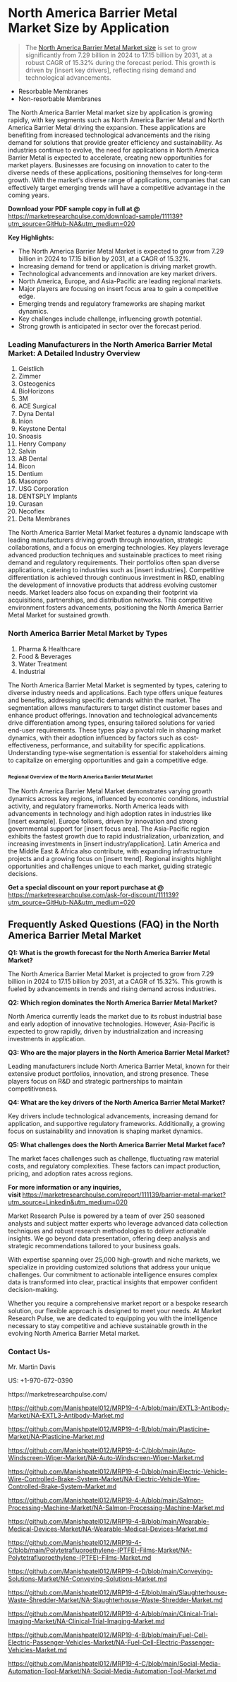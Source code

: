 <h1>North America Barrier Metal Market&nbsp;Size by Application</h1><blockquote><p>The <a href="https://marketresearchpulse.com/download-sample/111139?utm_source=GitHub-NA&amp;utm_medium=020">North America Barrier Metal Market size</a> is set to grow significantly from 7.29 billion in 2024 to 17.15 billion by 2031, at a robust CAGR of 15.32% during the forecast period. This growth is driven by [insert key drivers], reflecting rising demand and technological advancements.</p></blockquote><ul><li> Resorbable Membranes <li> Non-resorbable Membranes</li></ul><p>The North America Barrier Metal market size by application is growing rapidly, with key segments such as North America Barrier Metal and North America Barrier Metal driving the expansion. These applications are benefiting from increased technological advancements and the rising demand for solutions that provide greater efficiency and sustainability. As industries continue to evolve, the need for applications in North America Barrier Metal is expected to accelerate, creating new opportunities for market players. Businesses are focusing on innovation to cater to the diverse needs of these applications, positioning themselves for long-term growth. With the market's diverse range of applications, companies that can effectively target emerging trends will have a competitive advantage in the coming years.</p><p><strong>Download your PDF sample copy in full at @ </strong><a href="https://marketresearchpulse.com/download-sample/111139?utm_source=GitHub-NA&amp;utm_medium=020">https://marketresearchpulse.com/download-sample/111139?utm_source=GitHub-NA&amp;utm_medium=020</a></p><p><strong>Key Highlights: </strong></p><ul><li>The North America Barrier Metal Market is expected to grow from 7.29 billion in 2024 to 17.15 billion by 2031, at a CAGR of 15.32%.</li><li>Increasing demand for trend or application is driving market growth.</li><li>Technological advancements and innovation are key market drivers.</li><li>North America, Europe, and Asia-Pacific are leading regional markets.</li><li>Major players are focusing on insert focus area to gain a competitive edge.</li><li>Emerging trends and regulatory frameworks are shaping market dynamics.</li><li>Key challenges include challenge, influencing growth potential.</li><li>Strong growth is anticipated in sector over the forecast period.</li></ul><h3>Leading Manufacturers in the North America Barrier Metal Market: A Detailed Industry Overview</h3><ol><li> Geistlich</li><li>Zimmer</li><li>Osteogenics</li><li>BioHorizons</li><li>3M</li><li>ACE Surgical</li><li>Dyna Dental</li><li>Inion</li><li>Keystone Dental</li><li>Snoasis</li><li>Henry Company</li><li>Salvin</li><li>AB Dental</li><li>Bicon</li><li>Dentium</li><li>Masonpro</li><li>USG Corporation</li><li>DENTSPLY Implants</li><li>Curasan</li><li>Necoflex</li><li>Delta Membranes</li></ol><div class="flex max-w-full flex-col flex-grow"><div class="min-h-8 text-message flex w-full flex-col items-end gap-2 whitespace-normal break-words [.text-message+&amp;]:mt-5" dir="auto" data-message-author-role="assistant" data-message-id="fd8432e4-4910-450d-b182-61b7bfb0a01f" data-message-model-slug="gpt-4o"><div class="flex w-full flex-col gap-1 empty:hidden first:pt-[3px]"><div class="markdown prose w-full break-words dark:prose-invert light"><p>The North America Barrier Metal Market features a dynamic landscape with leading manufacturers driving growth through innovation, strategic collaborations, and a focus on emerging technologies. Key players leverage advanced production techniques and sustainable practices to meet rising demand and regulatory requirements. Their portfolios often span diverse applications, catering to industries such as [insert industries]. Competitive differentiation is achieved through continuous investment in R&amp;D, enabling the development of innovative products that address evolving customer needs. Market leaders also focus on expanding their footprint via acquisitions, partnerships, and distribution networks. This competitive environment fosters advancements, positioning the North America Barrier Metal Market for sustained growth.</p></div></div></div></div><h3>North America Barrier Metal Market by Types</h3><ol><li> Pharma & Healthcare <li> Food & Beverages <li> Water Treatment <li> Industrial</li></ol><div class="flex max-w-full flex-col flex-grow"><div class="min-h-8 text-message flex w-full flex-col items-end gap-2 whitespace-normal break-words [.text-message+&amp;]:mt-5" dir="auto" data-message-author-role="assistant" data-message-id="084470be-0bb7-4664-bddf-5156b4f41249" data-message-model-slug="gpt-4o-mini"><div class="flex w-full flex-col gap-1 empty:hidden first:pt-[3px]"><div class="markdown prose w-full break-words dark:prose-invert light"><p>The North America Barrier Metal Market is segmented by types, catering to diverse industry needs and applications. Each type offers unique features and benefits, addressing specific demands within the market. The segmentation allows manufacturers to target distinct customer bases and enhance product offerings. Innovation and technological advancements drive differentiation among types, ensuring tailored solutions for varied end-user requirements. These types play a pivotal role in shaping market dynamics, with their adoption influenced by factors such as cost-effectiveness, performance, and suitability for specific applications. Understanding type-wise segmentation is essential for stakeholders aiming to capitalize on emerging opportunities and gain a competitive edge.</p></div></div></div></div><h3><span style="font-size: 11px;">Regional Overview of the North America Barrier Metal Market</span></h3><div class="flex max-w-full flex-col flex-grow"><div class="min-h-8 text-message flex w-full flex-col items-end gap-2 whitespace-normal break-words [.text-message+&amp;]:mt-5" dir="auto" data-message-author-role="assistant" data-message-id="e9038762-ce64-4e30-91c9-9bd413514231" data-message-model-slug="gpt-4o-mini"><div class="flex w-full flex-col gap-1 empty:hidden first:pt-[3px]"><div class="markdown prose w-full break-words dark:prose-invert light"><p>The North America Barrier Metal Market demonstrates varying growth dynamics across key regions, influenced by economic conditions, industrial activity, and regulatory frameworks. North America leads with advancements in technology and high adoption rates in industries like [insert example]. Europe follows, driven by innovation and strong governmental support for [insert focus area]. The Asia-Pacific region exhibits the fastest growth due to rapid industrialization, urbanization, and increasing investments in [insert industry/application]. Latin America and the Middle East &amp; Africa also contribute, with expanding infrastructure projects and a growing focus on [insert trend]. Regional insights highlight opportunities and challenges unique to each market, guiding strategic decisions.</p></div></div></div></div><p><strong>Get a special discount on your report purchase at @ </strong><a href="https://marketresearchpulse.com/ask-for-discount/111139?utm_source=GitHub-NA&amp;utm_medium=020">https://marketresearchpulse.com/ask-for-discount/111139?utm_source=GitHub-NA&amp;utm_medium=020</a></p><h2>Frequently Asked Questions (FAQ) in the North America Barrier Metal Market</h2><p><strong>Q1: What is the growth forecast for the North America Barrier Metal Market?</strong></p><p>The North America Barrier Metal Market is projected to grow from 7.29 billion in 2024 to 17.15 billion by 2031, at a CAGR of 15.32%. This growth is fueled by advancements in trends and rising demand across industries.</p><p><strong>Q2: Which region dominates the North America Barrier Metal Market?</strong></p><p>North America currently leads the market due to its robust industrial base and early adoption of innovative technologies. However, Asia-Pacific is expected to grow rapidly, driven by industrialization and increasing investments in application.</p><p><strong>Q3: Who are the major players in the North America Barrier Metal Market?</strong></p><p>Leading manufacturers include North America Barrier Metal, known for their extensive product portfolios, innovation, and strong presence. These players focus on R&amp;D and strategic partnerships to maintain competitiveness.</p><p><strong>Q4: What are the key drivers of the North America Barrier Metal Market?</strong></p><p>Key drivers include technological advancements, increasing demand for application, and supportive regulatory frameworks. Additionally, a growing focus on sustainability and innovation is shaping market dynamics.</p><p><strong>Q5: What challenges does the North America Barrier Metal Market face?</strong></p><p>The market faces challenges such as challenge, fluctuating raw material costs, and regulatory complexities. These factors can impact production, pricing, and adoption rates across regions.</p><p><strong>For more information or any inquiries, visit&nbsp;</strong><a href="https://marketresearchpulse.com/report/111139/barrier-metal-market?utm_source=Linkedin&utm_medium=020">https://marketresearchpulse.com/report/111139/barrier-metal-market?utm_source=Linkedin&utm_medium=020</a></p><p>Market Research Pulse is powered by a team of over 250 seasoned analysts and subject matter experts who leverage advanced data collection techniques and robust research methodologies to deliver actionable insights. We go beyond data presentation, offering deep analysis and strategic recommendations tailored to your business goals.</p><p>With expertise spanning over 25,000 high-growth and niche markets, we specialize in providing customized solutions that address your unique challenges. Our commitment to actionable intelligence ensures complex data is transformed into clear, practical insights that empower confident decision-making.</p><p>Whether you require a comprehensive market report or a bespoke research solution, our flexible approach is designed to meet your needs. At Market Research Pulse, we are dedicated to equipping you with the intelligence necessary to stay competitive and achieve sustainable growth in the evolving North America Barrier Metal market.</p><h3><strong>Contact Us-</strong></h3><p>Mr. Martin Davis</p><p>US: +1-970-672-0390</p><p>https://marketresearchpulse.com/</p><p><a href="https://github.com/Manishpatel012/MRP19-4-A/blob/main/EXTL3-Antibody-Market/NA-EXTL3-Antibody-Market.md">https://github.com/Manishpatel012/MRP19-4-A/blob/main/EXTL3-Antibody-Market/NA-EXTL3-Antibody-Market.md</a></p><p><a href="https://github.com/Manishpatel012/MRP19-4-B/blob/main/Plasticine-Market/NA-Plasticine-Market.md">https://github.com/Manishpatel012/MRP19-4-B/blob/main/Plasticine-Market/NA-Plasticine-Market.md</a></p><p><a href="https://github.com/Manishpatel012/MRP19-4-C/blob/main/Auto-Windscreen-Wiper-Market/NA-Auto-Windscreen-Wiper-Market.md">https://github.com/Manishpatel012/MRP19-4-C/blob/main/Auto-Windscreen-Wiper-Market/NA-Auto-Windscreen-Wiper-Market.md</a></p><p><a href="https://github.com/Manishpatel012/MRP19-4-D/blob/main/Electric-Vehicle-Wire-Controlled-Brake-System-Market/NA-Electric-Vehicle-Wire-Controlled-Brake-System-Market.md">https://github.com/Manishpatel012/MRP19-4-D/blob/main/Electric-Vehicle-Wire-Controlled-Brake-System-Market/NA-Electric-Vehicle-Wire-Controlled-Brake-System-Market.md</a></p><p><a href="https://github.com/Manishpatel012/MRP19-4-A/blob/main/Salmon-Processing-Machine-Market/NA-Salmon-Processing-Machine-Market.md">https://github.com/Manishpatel012/MRP19-4-A/blob/main/Salmon-Processing-Machine-Market/NA-Salmon-Processing-Machine-Market.md</a></p><p><a href="https://github.com/Manishpatel012/MRP19-4-B/blob/main/Wearable-Medical-Devices-Market/NA-Wearable-Medical-Devices-Market.md">https://github.com/Manishpatel012/MRP19-4-B/blob/main/Wearable-Medical-Devices-Market/NA-Wearable-Medical-Devices-Market.md</a></p><p><a href="https://github.com/Manishpatel012/MRP19-4-C/blob/main/Polytetrafluoroethylene-(PTFE)-Films-Market/NA-Polytetrafluoroethylene-(PTFE)-Films-Market.md">https://github.com/Manishpatel012/MRP19-4-C/blob/main/Polytetrafluoroethylene-(PTFE)-Films-Market/NA-Polytetrafluoroethylene-(PTFE)-Films-Market.md</a></p><p><a href="https://github.com/Manishpatel012/MRP19-4-D/blob/main/Conveying-Solutions-Market/NA-Conveying-Solutions-Market.md">https://github.com/Manishpatel012/MRP19-4-D/blob/main/Conveying-Solutions-Market/NA-Conveying-Solutions-Market.md</a></p><p><a href="https://github.com/Manishpatel012/MRP19-4-E/blob/main/Slaughterhouse-Waste-Shredder-Market/NA-Slaughterhouse-Waste-Shredder-Market.md">https://github.com/Manishpatel012/MRP19-4-E/blob/main/Slaughterhouse-Waste-Shredder-Market/NA-Slaughterhouse-Waste-Shredder-Market.md</a></p><p><a href="https://github.com/Manishpatel012/MRP19-4-A/blob/main/Clinical-Trial-Imaging-Market/NA-Clinical-Trial-Imaging-Market.md">https://github.com/Manishpatel012/MRP19-4-A/blob/main/Clinical-Trial-Imaging-Market/NA-Clinical-Trial-Imaging-Market.md</a></p><p><a href="https://github.com/Manishpatel012/MRP19-4-B/blob/main/Fuel-Cell-Electric-Passenger-Vehicles-Market/NA-Fuel-Cell-Electric-Passenger-Vehicles-Market.md">https://github.com/Manishpatel012/MRP19-4-B/blob/main/Fuel-Cell-Electric-Passenger-Vehicles-Market/NA-Fuel-Cell-Electric-Passenger-Vehicles-Market.md</a></p><p><a href="https://github.com/Manishpatel012/MRP19-4-C/blob/main/Social-Media-Automation-Tool-Market/NA-Social-Media-Automation-Tool-Market.md">https://github.com/Manishpatel012/MRP19-4-C/blob/main/Social-Media-Automation-Tool-Market/NA-Social-Media-Automation-Tool-Market.md</a></p>

